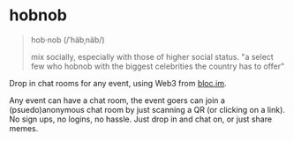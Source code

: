 # hobnob

> hob·nob (/ˈhäbˌnäb/)
>
> mix socially, especially with those of higher social status.
>     "a select few who hobnob with the biggest celebrities the country has to offer"


Drop in chat rooms for any event, using Web3 from [bloc.im](https://bloc.im/).

Any event can have a chat room, the event goers can join a (psuedo)anonymous chat room by just scanning a QR (or clicking on a link). No sign ups, no logins, no hassle. Just drop in and chat on, or just share memes.


